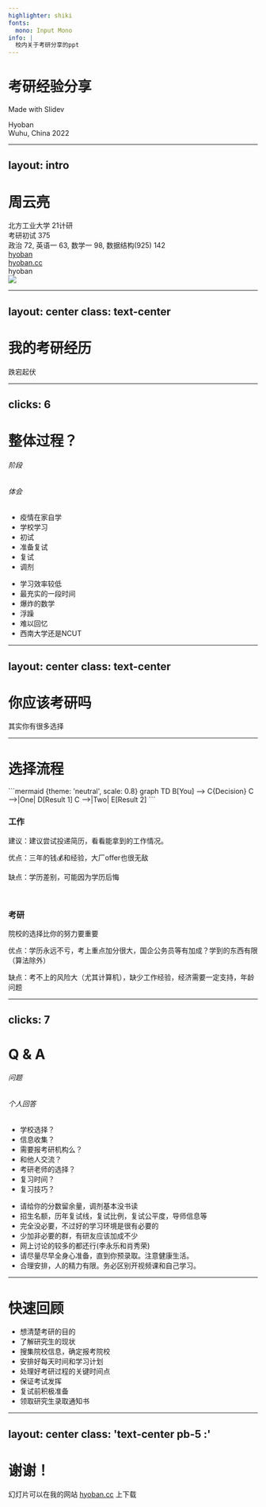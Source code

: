 ```yaml
---
highlighter: shiki
fonts:
  mono: Input Mono
info: |
  校内关于考研分享的ppt
---
```


# 考研经验分享

Made with Slidev

<div class="abs-bl !mx-14 my-12 flex flex-col">
  <div class="mb-3 uppercase tracking-widest font-500">
  Hyoban
  </div>
  <div class="text-md opacity-50">Wuhu, China 2022</div>
</div>

<style>
p {
  @apply text-xl;
}
</style>


---
layout: intro
---

# 周云亮

<div class="leading-8 opacity-80">
北方工业大学 21计研<br>
考研初试 375<br>
政治 72, 英语一 63, 数学一 98, 数据结构(925) 142<br>
</div>

<div class="my-10 grid grid-cols-[40px,1fr] w-max gap-y-4">
  <ri-github-line class="opacity-50"/>
  <div><a href="https://github.com/hyoban" target="_blank">hyoban</a></div>
  <ri-user-3-line class="opacity-50"/>
  <div><a href="https://hyoban.cc" target="_blank">hyoban.cc</a></div>
  <ri-wechat-line class="opacity-50"/>
  <div>hyoban</div>
</div>

<img src="https://hyoban.cc/favicon.png" class="rounded-full w-40 abs-tr mt-16 mr-12"/>


---
layout: center
class: text-center
---

# 我的考研经历

跌宕起伏

---
clicks: 6
---

# 整体过程？

<div class="grid grid-cols-2 gap-x-4 gap-y-4">

###### 阶段

###### 体会

<v-clicks at="1">

- 疫情在家自学
- 学校学习
- 初试
- 准备复试
- 复试
- 调剂

</v-clicks>

<v-clicks at="1">

- 学习效率较低
- 最充实的一段时间
- 爆炸的数学
- 浮躁
- 难以回忆
- 西南大学还是NCUT

</v-clicks>

</div>

---
layout: center
class: text-center
---

# 你应该考研吗

其实你有很多选择

---

# 选择流程

<div class="grid grid-cols-2 gap-5 pt-4 -mb-6">

<v-click>
```mermaid {theme: 'neutral', scale: 0.8}
graph TD
B[You] --> C{Decision}
C -->|One| D[Result 1]
C -->|Two| E[Result 2]
```
</v-click>

<v-click>
<div>

<h3>工作</h3>
<p>建议：建议尝试投递简历，看看能拿到的工作情况。</p>
<p>优点：三年的钱💰和经验，大厂offer也很无敌</p>
<p>缺点：学历差别，可能因为学历后悔</p>
<br>

<h3>考研</h3>
<p>院校的选择比你的努力要重要</p>
<p>优点：学历永远不亏，考上重点加分很大，国企公务员等有加成？学到的东西有限（算法除外）</p>
<p>缺点：考不上的风险大（尤其计算机），缺少工作经验，经济需要一定支持，年龄问题</p>

</div>
</v-click>

</div>

---
clicks: 7
---

# Q & A

<div class="grid grid-cols-2 gap-x-4 gap-y-4">

###### 问题

###### 个人回答

<v-clicks at="1">

- 学校选择？
- 信息收集？
- 需要报考研机构么？
- 和他人交流？
- 考研老师的选择？
- 复习时间？
- 复习技巧？

</v-clicks>

<v-clicks at="1">

- 请给你的分数留余量，调剂基本没书读
- 招生名额，历年复试线，复试比例，复试公平度，导师信息等
- 完全没必要，不过好的学习环境是很有必要的
- 少加非必要的群，有研友应该加成不少
- 网上讨论的较多的都还行(李永乐和肖秀荣)
- 请尽量尽早全身心准备，直到你预录取。注意健康生活。
- 合理安排，人的精力有限。务必区别开视频课和自己学习。

</v-clicks>

</div>

---

# 快速回顾

- 想清楚考研的目的
- 了解研究生的现状
- 搜集院校信息，确定报考院校
- 安排好每天时间和学习计划
- 处理好考研过程的关键时间点
- 保证考试发挥
- 复试前积极准备
- 领取研究生录取通知书

---
layout: center
class: 'text-center pb-5 :'
---

# 谢谢！

幻灯片可以在我的网站 [hyoban.cc](https://hyoban.cc) 上下载
